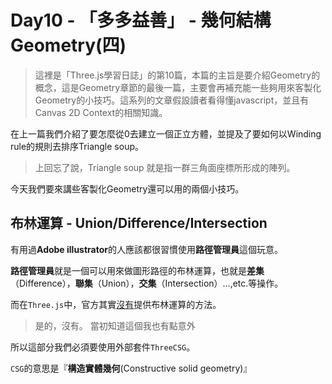 # Day10 - 「多多益善」 - 幾何結構Geometry(四)  

> 這裡是「Three.js學習日誌」的第10篇，本篇的主旨是要介紹Geometry的概念，這是Geometry章節的最後一篇，主要會再補充能一些夠用來客製化Geometry的小技巧。這系列的文章假設讀者看得懂javascript，並且有Canvas 2D Context的相關知識。


在上一篇我們介紹了要怎麼從0去建立一個正立方體，並提及了要如何以Winding rule的規則去排序Triangle soup。

> 上回忘了說，Triangle soup 就是指一群三角面座標所形成的陣列。

今天我們要來講些客製化Geometry還可以用的兩個小技巧。

## 布林運算 - Union/Difference/Intersection

有用過**Adobe illustrator**的人應該都很習慣使用**路徑管理員**這個玩意。

**路徑管理員**就是一個可以用來做圖形路徑的布林運算，也就是**差集**（Difference），**聯集**（Union），**交集**（Intersection）...,etc.等操作。

而在`Three.js`中，官方其實<u>沒有</u>提供布林運算的方法。

> 是的，沒有。 當初知道這個我也有點意外

所以這部分我們必須要使用外部套件`ThreeCSG`。

`CSG`的意思是『**構造實體幾何**(Constructive solid geometry)』



